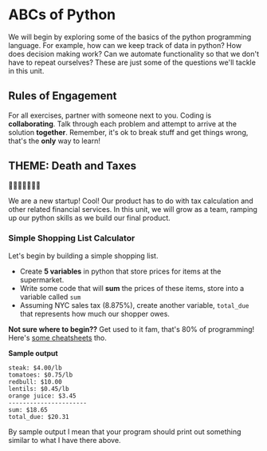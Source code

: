 # ABCs of Python

We will begin by exploring some of the basics of the python programming language. For example, how can we keep track of data in python? How does decision making work? Can we automate functionality so that we don't have to repeat ourselves? These are just some of the questions we'll tackle in this unit.

## Rules of Engagement
For all exercises, partner with someone next to you. Coding is **collaborating**. Talk through each problem and attempt to arrive at the solution **together**. Remember, it's ok to break stuff and get things wrong, that's the **only** way to learn!


## THEME: Death and Taxes

🎉🎈🎂🍾🎊🍻💃

We are a new startup! Cool! Our product has to do with tax calculation and other related financial services. In this unit, we will grow as a team, ramping up our python skills as we build our final product.

### Simple Shopping List Calculator

Let's begin by building a simple shopping list. 

* Create **5 variables** in python that store prices for items at the supermarket. 
* Write some code that will **sum** the prices of these items, store into a variable called `sum`
* Assuming NYC sales tax (8.875%), create another variable, `total_due` that represents how much our shopper owes. 

**Not sure where to begin??** Get used to it fam, that's 80% of programming! Here's [some cheatsheets](https://ehmatthes.github.io/pcc/cheatsheets/README.html) tho.

**Sample output**
```
steak: $4.00/lb
tomatoes: $0.75/lb
redbull: $10.00
lentils: $0.45/lb
orange juice: $3.45
----------------------
sum: $18.65
total_due: $20.31
```

By sample output I mean that your program should print out something similar to what I have there above.

